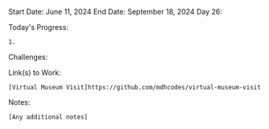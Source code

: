 Start Date: June 11, 2024
End Date: September 18, 2024
Day 26: 

Today's Progress:

    1.



Challenges:

    

Link(s) to Work:

    [Virtual Museum Visit]https://github.com/mdhcodes/virtual-museum-visit

Notes:

    [Any additional notes]